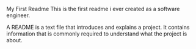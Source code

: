 My First Readme
This is the first readme i ever created as a software engineer.

A README is a text file that introduces and explains a project.
It contains information that is commonly required to understand what the project is about.
